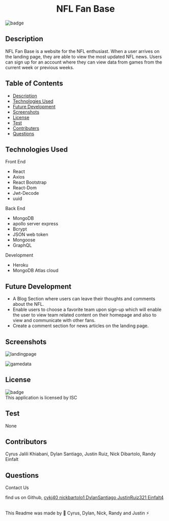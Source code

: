 
  <h1 align="center">NFL Fan Base</h1>

  ![badge](https://img.shields.io/badge/license-ISC--brightgreen)<br />

  ## Description 
  NFL Fan Base is a website for the NFL enthusiast. When a user arrives on the landing page, they are able to view the most updated NFL news. Users can sign up for an account where they can view data from games from the current week or previous weeks. 

  ## Table of Contents
  * [Description](#description)
  * [Technologies Used](#technologies-used)
  * [Future Development](#future-development)
  * [Screenshots](#screenshots)
  * [License](#license)
  * [Test](#test)
  * [Contributers](#contributers)
  * [Questions](#questions)
  
 

  ## Technologies Used
  Front End 
  * React 
  * Axios
  * React Bootstrap
  * React-Dom 
  * Jwt-Decode
  * uuid
  
  Back End
  * MongoDB 
  * apollo server express
  * Bcrypt
  * JSON web token
  * Mongoose 
  * GraphQL
  
  Development 
  * Heroku 
  * MongoDB Atlas cloud

  ## Future Development 
  
  * A Blog Section where users can leave their thoughts and comments about the NFL. 
  * Enable users to choose a favorite team upon sign-up which will enable the user to view team related content on their homepage and also to view and           communicate with other fans.
  * Create a comment section for news articles on the landing page.


  
  ## Screenshots
 ![landingpage](https://user-images.githubusercontent.com/102045473/205515184-1ff0c735-4d12-461e-adc5-0af068bbb57a.png)

 ![gamedata](https://user-images.githubusercontent.com/102045473/205515198-d1d705ba-8514-4231-9a70-55cf7c5c3d59.png)


  ## License
![badge](https://img.shields.io/badge/license-ISC--brightgreen)
<br />
This application is licensed by ISC

## Test 
None

## Contributors
Cyrus Jalili Khiabani, Dylan Santiago, Justin Ruiz, Nick Dibartolo, Randy Einfalt

## Questions
Contact Us<br />

 find us on Github, <a href="https://github.com/cykj40"> cykj40 </a> <a href="https://github.com/nickbartolo"> nickbartolo1 </a> <a href="https://github.com/DylanSantiago"> DylanSantiago </a> <a href="https://github.com/JustinRuiz321"> JustinRuiz321 </a> <a href="https://github.com/Einfalt4"> Einfalt4</a> <br />
<br /> 

This Readme was made by 🚀 Cyrus, Dylan, Nick, Randy and Justin ⚡


